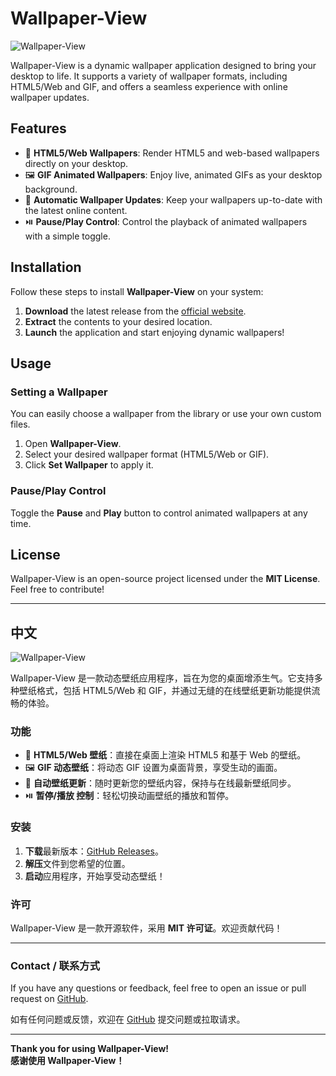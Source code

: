 # Wallpaper-View

![Wallpaper-View](https://img.shields.io/badge/Wallpaper%20View-Open%20Source-brightgreen)

Wallpaper-View is a dynamic wallpaper application designed to bring your desktop to life. It supports a variety of wallpaper formats, including HTML5/Web and GIF, and offers a seamless experience with online wallpaper updates.

## Features

- 🎨 **HTML5/Web Wallpapers**: Render HTML5 and web-based wallpapers directly on your desktop.
- 🖼️ **GIF Animated Wallpapers**: Enjoy live, animated GIFs as your desktop background.
- 🔄 **Automatic Wallpaper Updates**: Keep your wallpapers up-to-date with the latest online content.
- ⏯️ **Pause/Play Control**: Control the playback of animated wallpapers with a simple toggle.

## Installation

Follow these steps to install **Wallpaper-View** on your system:

1. **Download** the latest release from the [official website](https://github.com/Xiaoheixu/Wallpaper-View/releases).
2. **Extract** the contents to your desired location.
3. **Launch** the application and start enjoying dynamic wallpapers!

## Usage

### Setting a Wallpaper

You can easily choose a wallpaper from the library or use your own custom files. 

1. Open **Wallpaper-View**.
2. Select your desired wallpaper format (HTML5/Web or GIF).
3. Click **Set Wallpaper** to apply it.

### Pause/Play Control

Toggle the **Pause** and **Play** button to control animated wallpapers at any time.

## License

Wallpaper-View is an open-source project licensed under the **MIT License**. Feel free to contribute!

---

## 中文

![Wallpaper-View](https://img.shields.io/badge/壁纸%20浏览器-开源-ff69b4)

Wallpaper-View 是一款动态壁纸应用程序，旨在为您的桌面增添生气。它支持多种壁纸格式，包括 HTML5/Web 和 GIF，并通过无缝的在线壁纸更新功能提供流畅的体验。

### 功能

- 🎨 **HTML5/Web 壁纸**：直接在桌面上渲染 HTML5 和基于 Web 的壁纸。
- 🖼️ **GIF 动态壁纸**：将动态 GIF 设置为桌面背景，享受生动的画面。
- 🔄 **自动壁纸更新**：随时更新您的壁纸内容，保持与在线最新壁纸同步。
- ⏯️ **暂停/播放 控制**：轻松切换动画壁纸的播放和暂停。

### 安装

1. **下载**最新版本：[GitHub Releases](https://github.com/Xiaoheixu/Wallpaper-View/releases)。
2. **解压**文件到您希望的位置。
3. **启动**应用程序，开始享受动态壁纸！

### 许可

Wallpaper-View 是一款开源软件，采用 **MIT 许可证**。欢迎贡献代码！

---

### Contact / 联系方式

If you have any questions or feedback, feel free to open an issue or pull request on [GitHub](https://github.com/Xiaoheixu/Wallpaper-View).

如有任何问题或反馈，欢迎在 [GitHub](https://github.com/Xiaoheixu/Wallpaper-View) 提交问题或拉取请求。

---

**Thank you for using Wallpaper-View!**  
**感谢使用 Wallpaper-View！**
